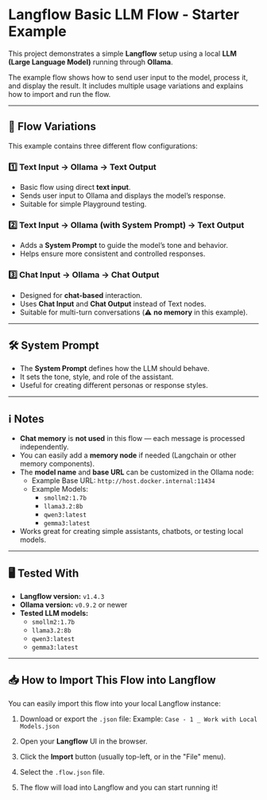 # Langflow Basic LLM Flow - Starter Example

This project demonstrates a simple **Langflow** setup using a local **LLM (Large Language Model)** running through **Ollama**.

The example flow shows how to send user input to the model, process it, and display the result.
It includes multiple usage variations and explains how to import and run the flow.

---

## 🚀 Flow Variations

This example contains three different flow configurations:

### 1️⃣ **Text Input → Ollama → Text Output**

- Basic flow using direct **text input**.
- Sends user input to Ollama and displays the model’s response.
- Suitable for simple Playground testing.

### 2️⃣ **Text Input → Ollama (with System Prompt) → Text Output**

- Adds a **System Prompt** to guide the model’s tone and behavior.
- Helps ensure more consistent and controlled responses.

### 3️⃣ **Chat Input → Ollama → Chat Output**

- Designed for **chat-based** interaction.
- Uses **Chat Input** and **Chat Output** instead of Text nodes.
- Suitable for multi-turn conversations (⚠️ **no memory** in this example).

---

## 🛠️ System Prompt

- The **System Prompt** defines how the LLM should behave.
- It sets the tone, style, and role of the assistant.
- Useful for creating different personas or response styles.

---

## ℹ️ Notes

- **Chat memory** is **not used** in this flow — each message is processed independently.
- You can easily add a **memory node** if needed (Langchain or other memory components).
- The **model name** and **base URL** can be customized in the Ollama node:
  - Example Base URL: `http://host.docker.internal:11434`
  - Example Models:
    - `smollm2:1.7b`
    - `llama3.2:8b`
    - `qwen3:latest`
    - `gemma3:latest`
- Works great for creating simple assistants, chatbots, or testing local models.

---

## 🖥️ Tested With

- **Langflow version:** `v1.4.3`
- **Ollama version:** `v0.9.2` or newer
- **Tested LLM models:**
  - `smollm2:1.7b`
  - `llama3.2:8b`
  - `qwen3:latest`
  - `gemma3:latest`

---

## 📥 How to Import This Flow into Langflow

You can easily import this flow into your local Langflow instance:

1. Download or export the `.json` file:
   Example: `Case - 1 _ Work with Local Models.json`

2. Open your **Langflow** UI in the browser.

3. Click the **Import** button (usually top-left, or in the "File" menu).

4. Select the `.flow.json` file.

5. The flow will load into Langflow and you can start running it!
